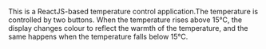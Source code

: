 This is a ReactJS-based temperature control application.The temperature is controlled by two buttons. When the temperature rises above 15°C, the display changes colour to reflect the warmth of the temperature, and the same happens when the temperature falls below 15°C. 